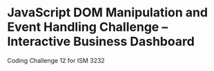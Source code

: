 # JavaScript DOM Manipulation and Event Handling Challenge – Interactive Business Dashboard
Coding Challenge 12 for ISM 3232
